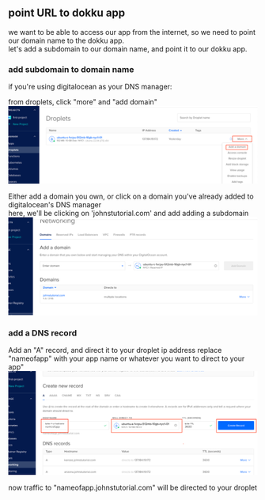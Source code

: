 ## point URL to dokku app

we want to be able to access our app from the internet, so we need to point our domain name to the dokku app.
<br> let's add a subdomain to our domain name, and point it to our dokku app.

### add subdomain to domain name
if you're using digitalocean as your DNS manager:

from droplets, click "more" and "add domain"
![img.png](images/more_add_domain.png)

Either add a domain you own, or click on a domain you've already added to digitalocean's DNS manager
<br>here, we'll be clicking on 'johnstutorial.com' and add adding a subdomain
![img.png](images/domain_manager.png)


### add a DNS record

Add an "A" record, and direct it to your droplet ip address
<a> replace "nameofapp" with your app name or whatever you want to direct to your app"
![img_1.png](images/create_an_A_record.png)

now traffic to "nameofapp.johnstutorial.com" will be directed to your droplet

